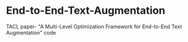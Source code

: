 # End-to-End-Text-Augmentation
TACL paper- "A Multi-Level Optimization Framework for End-to-End Text Augmentation" code
